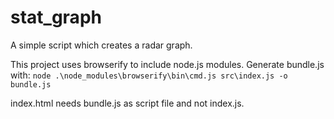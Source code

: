 # stat_graph
A simple script which creates a radar graph.

This project uses browserify to include node.js modules.
Generate bundle.js with: `node .\node_modules\browserify\bin\cmd.js src\index.js -o bundle.js`

index.html needs bundle.js as script file and not index.js.
